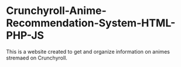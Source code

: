 # Crunchyroll-Anime-Recommendation-System-HTML-PHP-JS
This is a website created to get and organize information on animes stremaed on Crunchyroll. 
